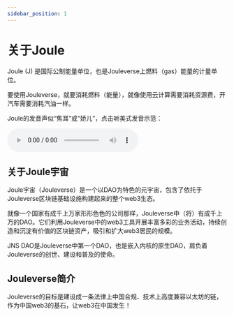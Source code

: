 ```yaml
---
sidebar_position: 1
---
```


# 关于Joule

Joule (J) 是国际公制能量单位，也是Jouleverse上燃料（gas）能量的计量单位。

要使用Jouleverse，就要消耗燃料（能量），就像使用云计算需要消耗资源费，开汽车需要消耗汽油一样。

Joule的发音声似“焦耳”或“娇儿”，点击听美式发音示范：

<audio controls>
  <source src={require('/static/audio/joule.mp3').default} type="audio/mpeg" />
Your browser does not support the audio element.
</audio>

## 关于Joule宇宙

Joule宇宙（Jouleverse）是一个以DAO为特色的元宇宙，包含了依托于Jouleverse区块链基础设施构建起来的整个web3生态。

就像一个国家有成千上万家形形色色的公司那样，Jouleverse中（将）有成千上万的DAO。它们利用Jouleverse中的web3工具开展丰富多彩的业务活动，持续创造和沉淀有价值的区块链资产，吸引和扩大web3居民的规模。

JNS DAO是Jouleverse中第一个DAO，也是嵌入内核的原生DAO，肩负着Jouleverse的创世、建设和普及的使命。

## Jouleverse简介

Jouleverse的目标是建设成一条法律上中国合规、技术上高度兼容以太坊的链，作为中国web3的基石，让web3在中国发生！

